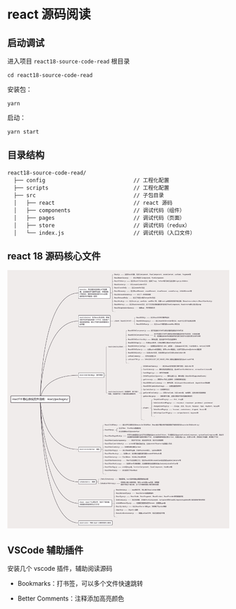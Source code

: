 # react 源码阅读



## 启动调试



进入项目 `react18-source-code-read` 根目录

```shell
cd react18-source-code-read
```



安装包：

```shell
yarn
```



启动：

```shell
yarn start
```



## 目录结构

```
react18-source-code-read/
  ├── config                            // 工程化配置
  ├── scripts                           // 工程化配置
  ├── src                               // 子包目录
  │   ├── react                         // react 源码
  │   ├── components                    // 调试代码（组件）
  │   ├── pages                         // 调试代码（页面）
  │   ├── store                         // 调试代码（redux）
  │   └── index.js                      // 调试代码（入口文件）
```



## react 18 源码核心文件

![](../imgs/img1.jpg)



## VSCode 辅助插件

安装几个 vscode 插件，辅助阅读源码

- Bookmarks：打书签，可以多个文件快速跳转

- Better Comments：注释添加高亮颜色




